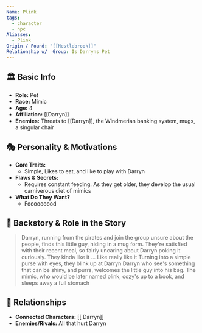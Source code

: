 ```yaml
---
Name: Plink
tags:
  - character
  - npc
Aliasses:
  - Plink
Origin / Found: "[[Nestlebrook]]"
Relationship w/  Group: Is Darryns Pet
---
```

## 🏛️ Basic Info
- **Role:** Pet
- **Race:**  Mimic
- **Age:**  4
- **Affiliation:** [[Darryn]] 
- **Enemies:** Threats to [[Darryn]], the Windmerian banking system, mugs, a singular chair
## 🎭 Personality & Motivations
- **Core Traits:**  
	- Simple, Likes to eat, and like to play with Darryn
- **Flaws & Secrets:**  
	- Requires constant feeding. As they get older, they develop the usual carniverous diet of mimics
- **What Do They Want?**  
	- Fooooooood
## 📖 Backstory & Role in the Story
> Darryn, running from the pirates and join the group unsure about the people, finds this little guy, hiding in a mug form. They're satisfied with their recent meal, so fairly uncaring about Darryn poking it curiously.
> They kinda like it
> ... Like really like it
> Turning into a simple purse with eyes, they blink up at Darryn
> Darryn who see's something that can be shiny, and purrs, welcomes the little guy into his bag.
> The mimic, who would be later named plink, cozy's up to a book, and sleeps away a full stomach

## 🔗 Relationships
- **Connected Characters:** [[ Darryn]]
- **Enemies/Rivals:** All that hurt Darryn

